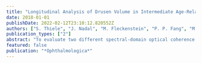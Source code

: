 ```yaml
---
title: "Longitudinal Analysis of Drusen Volume in Intermediate Age-Related Macular Degeneration Using Two Spectral-Domain Optical Coherence Tomography Scan Patterns"
date: 2018-01-01
publishDate: 2022-02-12T23:10:12.820552Z
authors: ["S. Thiele", "J. Nadal", "M. Fleckenstein", "P. P. Fang", "M. Pfau", "M. Schmid", "R. Hua", "F. G. Holz", "S. Schmitz-Valckenberg"]
publication_types: ["2"]
abstract: "To evaluate two different spectral-domain optical coherence tomography (SD-OCT) scan patterns in eyes with intermediate age-related macular degeneration (AMD) for the longitudinal assessment of drusen volume. The data of 38 eyes of 38 AMD patients (age 69.97 ± 6.08 years) were included. The longitudinal drusen volume over 4 years was analyzed by annual SD-OCT raster scanning (field size 20 × 15°). Two raster scan patterns (A/B) differed in the distance between neighboring B-scans (240 vs. 30 µm) and in the number of averaged frames (4 vs. 15). The mean drusen volume at baseline was 0.213 ± 0.100 mm3 (pattern A) and 0.219 ± 0.103 mm3 (pattern B) (p = 0.937). Linear mixed-effect models showed no significant difference for the change within 4 years for both pattern A (p = 0.8) and pattern B (p = 0.8). The results indicate that the performance of interpolation algorithms may be sufficient to balance for less dense raster scanning with regard to quantification of longitudinal drusen volume, which can be used as a surrogate marker for AMD progression in future clinical trials."
featured: false
publication: "*Ophthalmologica*"
---
```


